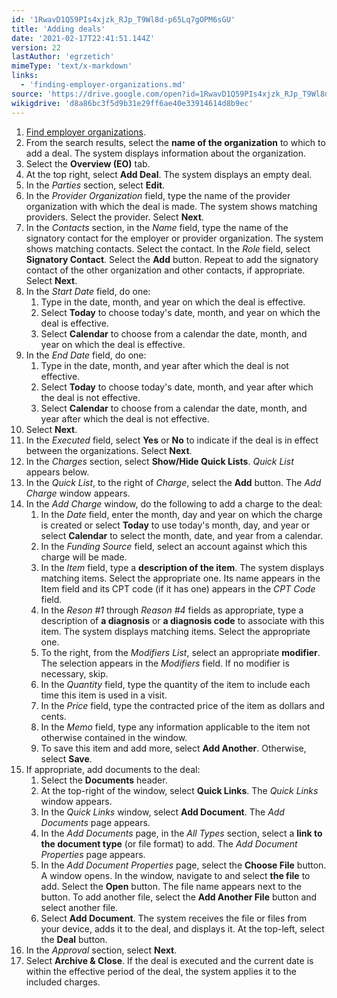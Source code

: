 ```yaml
---
id: '1RwavD1Q59PIs4xjzk_RJp_T9Wl8d-p65Lq7gOPM6sGU'
title: 'Adding deals'
date: '2021-02-17T22:41:51.144Z'
version: 22
lastAuthor: 'egrzetich'
mimeType: 'text/x-markdown'
links:
  - 'finding-employer-organizations.md'
source: 'https://drive.google.com/open?id=1RwavD1Q59PIs4xjzk_RJp_T9Wl8d-p65Lq7gOPM6sGU'
wikigdrive: 'd8a86bc3f5d9b31e29ff6ae40e33914614d8b9ec'
---
```

1. [Find employer organizations](finding-employer-organizations.md).
2. From the search results, select the <strong>name of the organization</strong> to which to add a deal. The system displays information about the organization.
3. Select the <strong>Overview (EO)</strong> tab.
4. At the top right, select <strong>Add Deal</strong>. The system displays an empty deal.
5. In the <em>Parties</em> section, select <strong>Edit</strong>. 
6. In the <em>Provider Organization</em> field, type the name of the provider organization with which the deal is made. The system shows matching providers. Select the provider. Select <strong>Next</strong>.
7. In the <em>Contacts</em> section, in the <em>Name</em> field, type the name of the signatory contact for the employer or provider organization. The system shows matching contacts. Select the contact. In the <em>Role</em> field, select <strong>Signatory Contact</strong>. Select the <strong>Add</strong> button. Repeat to add the signatory contact of the other organization and other contacts, if appropriate. Select <strong>Next</strong>.
8. In the <em>Start Date</em> field, do one:
   1. Type in the date, month, and year on which the deal is effective.
   2. Select <strong>Today</strong> to choose today's date, month, and year on which the deal is effective.
   3. Select <strong>Calendar</strong> to choose from a calendar the date, month, and year on which the deal is effective.
1. In the <em>End Date</em> field, do one:
   1. Type in the date, month, and year after which the deal is not effective.
   2. Select <strong>Today</strong> to choose today's date, month, and year after which the deal is not effective.
   3. Select <strong>Calendar</strong> to choose from a calendar the date, month, and year after which the deal is not effective.
1. Select <strong>Next</strong>.
2. In the <em>Executed</em> field, select <strong>Yes</strong> or <strong>No</strong> to indicate if the deal is in effect between the organizations. Select <strong>Next</strong>.
3. In the <em>Charges</em> section, select <strong>Show/Hide Quick Lists</strong>. <em>Quick List</em> appears below.
4. In the <em>Quick List</em>, to the right of <em>Charge</em>, select the <strong>Add</strong> button. The <em>Add Charge</em> window appears.
5. In the <em>Add Charge</em> window, do the following to add a charge to the deal:
   1. In the <em>Date</em> field, enter the month, day and year on which the charge is created or select <strong>Today</strong> to use today's month, day, and year or select <strong>Calendar</strong> to select the month, date, and year from a calendar.
   2. In the <em>Funding Source</em> field, select an account against which this charge will be made.
   3. In the <em>Item</em> field, type a <strong>description of the item</strong>. The system displays matching items. Select the appropriate one. Its name appears in the Item field and its CPT code (if it has one) appears in the <em>CPT Code</em> field.
   4. In the <em>Reson #1</em> through <em>Reason #4</em> fields as appropriate, type a description of <strong>a diagnosis</strong> or <strong>a diagnosis code</strong> to associate with this item. The system displays matching items. Select the appropriate one.
   5. To the right, from the <em>Modifiers List</em>, select an appropriate <strong>modifier</strong>. The selection appears in the <em>Modifiers</em> field. If no modifier is necessary, skip.
   6. In the <em>Quantity</em> field, type the quantity of the item to include each time this item is used in a visit.
   7. In the <em>Price</em> field, type the contracted price of the item as dollars and cents.
   8. In the <em>Memo</em> field, type any information applicable to the item not otherwise contained in the window.
   9. To save this item and add more, select <strong>Add Another</strong>. Otherwise, select <strong>Save</strong>.
1. If appropriate, add documents to the deal:
   1. Select the <strong>Documents</strong> header.
   2. At the top-right of the window, select <strong>Quick Links</strong>. The <em>Quick Links</em> window appears.
   3. In the <em>Quick Links</em> window, select <strong>Add Document</strong>. The <em>Add Documents</em> page appears.
   4. In the <em>Add Documents</em> page, in the <em>All Types</em> section, select a <strong>link to the document type</strong> (or file format) to add. The <em>Add Document Properties</em> page appears.
   5. In the <em>Add Document Properties</em> page, select the <strong>Choose File</strong> button. A window opens. In the window, navigate to and select <strong>the file</strong> to add. Select the <strong>Open</strong> button. The file name appears next to the button. To add another file, select the <strong>Add Another File</strong> button and select another file.
   1. Select <strong>Add Document</strong>. The system receives the file or files from your device, adds it to the deal, and displays it. At the top-left, select the <strong>Deal</strong> button.
1. In the <em>Approval</em> section, select <strong>Next</strong>.
2. Select <strong>Archive & Close</strong>. If the deal is executed and the current date is within the effective period of the deal, the system applies it to the included charges.
